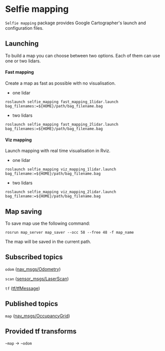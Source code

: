 # Selfie mapping
`Selfie mapping` package provides Google Cartographer's launch and configuration files.
## Launching
To build a map you can choose between two options. Each of them can use one or two lidars.
#### Fast mapping
Create a map as fast as possible with no visualisation.
* one lidar
```
roslaunch selfie_mapping fast_mapping_1lidar.launch bag_filenames:=${HOME}/path/bag_filename.bag
```
* two lidars
```
roslaunch selfie_mapping fast_mapping_2lidar.launch bag_filenames:=${HOME}/path/bag_filename.bag
```

#### Viz mapping
Launch mapping with real time visualisation in Rviz.
* one lidar
```
roslaunch selfie_mapping viz_mapping_1lidar.launch bag_filename:=${HOME}/path/bag_filename.bag
```
* two lidars
```
roslaunch selfie_mapping viz_mapping_2lidar.launch bag_filename:=${HOME}/path/bag_filename.bag
```

## Map saving
To save map use the following command:
```
rosrun map_server map_saver --occ 58 --free 48 -f map_name
```
The map will be saved in the current path.

## Subscribed topics
`odom` ([nav_msgs/Odometry](http://docs.ros.org/melodic/api/nav_msgs/html/msg/Odometry.html))

`scan` ([sensor_msgs/LaserScan](http://docs.ros.org/melodic/api/sensor_msgs/html/msg/LaserScan.html))

`tf` ([tf/tfMessage](http://docs.ros.org/melodic/api/tf/html/msg/tfMessage.html))

## Published topics

`map` ([nav_msgs/OccupancyGrid](http://docs.ros.org/melodic/api/nav_msgs/html/msg/OccupancyGrid.html))


## Provided tf transforms

`~map` → `~odom`
